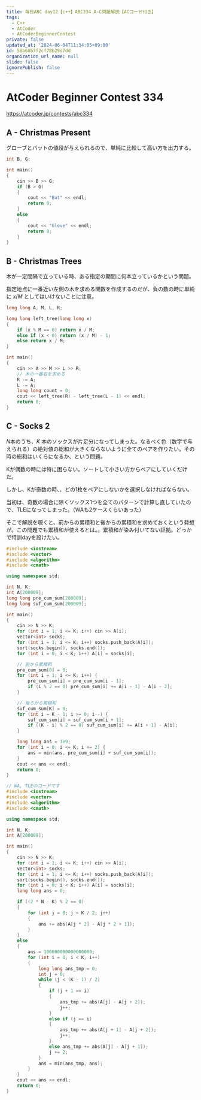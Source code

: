 ```yaml
---
title: 毎日ABC day12【c++】ABC334 A-C問題解説【ACコード付き】
tags:
  - C++
  - AtCoder
  - AtCoderBeginnerContest
private: false
updated_at: '2024-06-04T11:34:05+09:00'
id: 58b68b7f2cf78b29d7dd
organization_url_name: null
slide: false
ignorePublish: false
---
```

# AtCoder Beginner Contest 334

https://atcoder.jp/contests/abc334

## A - Christmas Present
グローブとバットの値段が与えられるので、単純に比較して高い方を出力する。

```cpp
int B, G;

int main()
{
	cin >> B >> G;
	if (B > G)
	{
		cout << "Bat" << endl;
		return 0;
	}
	else
	{
		cout << "Glove" << endl;
		return 0;
	}
}
```

## B - Christmas Trees
木が一定間隔で立っている時、ある指定の期間に何本立っているかという問題。

指定地点に一番近い左側の木を求める関数を作成するのだが、負の数の時に単純に $x/M$ としてはいけないことに注意。

```cpp
long long A, M, L, R;

long long left_tree(long long x)
{
	if (x % M == 0) return x / M;
	else if (x < 0) return (x / M) - 1;
	else return x / M;
}

int main()
{
	cin >> A >> M >> L >> R;
	// 木の一番右を求める
	R -= A;
	L -= A;
	long long count = 0;
	cout << left_tree(R) - left_tree(L - 1) << endl;
	return 0;
}
```

## C - Socks 2
$N$本のうち、$K$ 本のソックスが片足分になってしまった。なるべく色（数字で与えられる）の絶対値の総和が大きくならないように全てのペアを作りたい。その時の総和はいくらになるか、という問題。

Kが偶数の時には特に困らない。ソートして小さい方からペアにしていくだけだ。

しかし、Kが奇数の時、、どの1枚をペアにしないかを選択しなければならない。

当初は、奇数の場合に除くソックス1つを全てのパターンで計算し直していたので、TLEになってしまった。（WAも2ケースくらいあった）

そこで解説を覗くと、前からの累積和と後からの累積和を求めておくという発想が。この問題でも累積和が使えるとは。。累積和が染み付いてない証拠。どっかで特訓dayを設けたい。

```cpp
#include <iostream>
#include <vector>
#include <algorithm>
#include <cmath>

using namespace std;

int N, K;
int A[200009];
long long pre_cum_sum[200009];
long long suf_cum_sum[200009];

int main()
{
    cin >> N >> K;
    for (int i = 1; i <= K; i++) cin >> A[i];
    vector<int> socks;
    for (int i = 1; i <= K; i++) socks.push_back(A[i]);
    sort(socks.begin(), socks.end());
    for (int i = 0; i < K; i++) A[i] = socks[i];

    // 前から累積和
    pre_cum_sum[0] = 0;
    for (int i = 1; i <= K; i++) {
        pre_cum_sum[i] = pre_cum_sum[i - 1];
        if (i % 2 == 0) pre_cum_sum[i] += A[i - 1] - A[i - 2];
    }

	// 後ろから累積和
    suf_cum_sum[K] = 0;
    for (int i = K - 1; i >= 0; i--) {
        suf_cum_sum[i] = suf_cum_sum[i + 1];
        if ((K - i) % 2 == 0) suf_cum_sum[i] += A[i + 1] - A[i];
    }

    long long ans = 1e9;
    for (int i = 0; i <= K; i += 2) {
        ans = min(ans, pre_cum_sum[i] + suf_cum_sum[i]);
    }
    cout << ans << endl;
    return 0;
}

```

```cpp
// WA, TLEのコードです
#include <iostream>
#include <vector>
#include <algorithm>
#include <cmath>

using namespace std;

int N, K;
int A[200009];

int main()
{
    cin >> N >> K;
    for (int i = 1; i <= K; i++) cin >> A[i];
    vector<int> socks;
    for (int i = 1; i <= K; i++) socks.push_back(A[i]);
    sort(socks.begin(), socks.end());
	for (int i = 0; i < K; i++) A[i] = socks[i];
    long long ans = 0;

    if ((2 * N - K) % 2 == 0)
    {
        for (int j = 0; j < K / 2; j++)
        {
            ans += abs(A[j * 2] - A[j * 2 + 1]);
        }
    }
    else
    {
        ans = 100000000000000000;
        for (int i = 0; i < K; i++)
        {
            long long ans_tmp = 0;
			int j = 0;
			while (j < (K - 1) / 2)
            {
				if (j + 1 == i)
				{
					ans_tmp += abs(A[j] - A[j + 2]);
					j++;
				}
				else if (j == i)
				{
					ans_tmp += abs(A[j + 1] - A[j + 2]);
					j++;
				}
                else ans_tmp += abs(A[j] - A[j + 1]);
				j += 2;
            }
            ans = min(ans_tmp, ans);
        }
    }
    cout << ans << endl;
    return 0;
}

```
